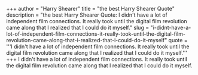 +++
author = "Harry Shearer"
title = "the best Harry Shearer Quote"
description = "the best Harry Shearer Quote: I didn't have a lot of independent film connections. It really took until the digital film revolution came along that I realized that I could do it myself."
slug = "i-didnt-have-a-lot-of-independent-film-connections-it-really-took-until-the-digital-film-revolution-came-along-that-i-realized-that-i-could-do-it-myself"
quote = '''I didn't have a lot of independent film connections. It really took until the digital film revolution came along that I realized that I could do it myself.'''
+++
I didn't have a lot of independent film connections. It really took until the digital film revolution came along that I realized that I could do it myself.
